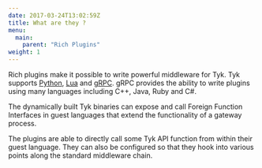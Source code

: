 ```yaml
---
date: 2017-03-24T13:02:59Z
title: What are they ?
menu:
  main:
    parent: "Rich Plugins"
weight: 1
---
```


Rich plugins make it possible to write powerful middleware for Tyk. Tyk supports [Python][1], [Lua][2] and [gRPC][3]. gRPC provides the ability to write plugins using many languages including C++, Java, Ruby and C#.

The dynamically built Tyk binaries can expose and call Foreign Function Interfaces in guest languages that extend the functionality of a gateway process.

The plugins are able to directly call some Tyk API function from within their guest language. They can also be configured so that they hook into various points along the standard middleware chain.

 [1]: https://www.python.org/
 [2]: https://www.lua.org/
 [3]: http://www.grpc.io/